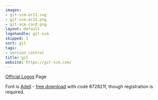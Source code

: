 ```yaml
---
images:
- git-scm-ar21.svg
- git-scm-ar21.png
- git-scm-card.png
layout: default
logohandle: git-scm
skipped: 1
sort: git
tags:
- version_control
title: git
website: https://git-scm.com/
---
```


[Official Logos](http://git-scm.com/downloads/logos) Page

Font is [Adell](http://www.type-together.com/Adelle) - [free download](http://www.type-together.com/index.php?action=carro/getFreeFont) with code 872821f, though registration is required.
